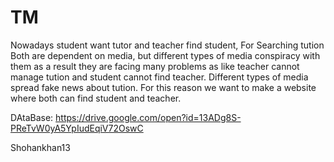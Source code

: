 # TM

Nowadays student want tutor and teacher find student, For Searching tution  Both are dependent on media, but different types of media conspiracy with them as a result they are facing many problems as like teacher cannot manage tution and student cannot find teacher. Different types of media spread  fake news about tution. For this reason we want to make a website where both can find student and teacher.

DAtaBase:    https://drive.google.com/open?id=13ADg8S-PReTvW0yA5YpIudEqiV72OswC


Shohankhan13